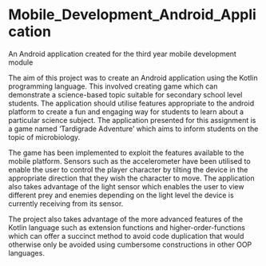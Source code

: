 # Mobile_Development_Android_Application
 An Android application created for the third year mobile development module

The aim of this project was to create an Android application using the Kotlin programming language. This involved creating game which can demonstrate a science-based topic suitable for secondary school level students. The application should utilise features appropriate to the android platform to create a fun and engaging way for students to learn about a particular science subject. The application presented for this assignment is a game named ‘Tardigrade Adventure’ which aims to inform students on the topic of microbiology.

The game has been implemented to exploit the features available to the mobile platform. Sensors such as the accelerometer have been utilised to enable the user to control the player character by tilting the device in the appropriate direction that they wish the character to move. The application also takes advantage of the light sensor which enables the user to view different prey and enemies depending on the light level the device is currently receiving from its sensor.

The project also takes advantage of the more advanced features of the Kotlin language such as extension functions and higher-order-functions which can offer a succinct method to avoid code duplication that would otherwise only be avoided using cumbersome constructions in other OOP languages.
